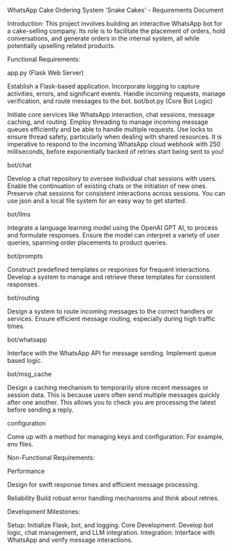 WhatsApp Cake Ordering System 'Snake Cakes' - Requirements Document

Introduction:
This project involves building an interactive WhatsApp bot for a cake-selling company. Its role is to facilitate the placement of orders, hold conversations, and generate orders in the internal system, all while potentially upselling related products.

Functional Requirements:

app.py (Flask Web Server)

Establish a Flask-based application.
Incorporate logging to capture activities, errors, and significant events.
Handle incoming requests, manage verification, and route messages to the bot.
bot/bot.py (Core Bot Logic)

Initiate core services like WhatsApp interaction, chat sessions, message caching, and routing.
Employ threading to manage incoming message queues efficiently and be able to handle multiple requests.
Use locks to ensure thread safety, particularly when dealing with shared resources.
It is imperative to respond to the incoming WhatsApp cloud webhook with 250 milliseconds, before exponentially
backed of retries start being sent to you!

bot/chat

Develop a chat repository to oversee individual chat sessions with users.
Enable the continuation of existing chats or the initiation of new ones.
Preserve chat sessions for consistent interactions across sessions.
You can use json and a local file system for an easy way to get started.

bot/llms

Integrate a language learning model using the OpenAI GPT AI, to process and formulate responses.
Ensure the model can interpret a variety of user queries, spanning order placements to product queries.

bot/prompts

Construct predefined templates or responses for frequent interactions.
Develop a system to manage and retrieve these templates for consistent responses.

bot/routing

Design a system to route incoming messages to the correct handlers or services.
Ensure efficient message routing, especially during high traffic times.

bot/whatsapp

Interface with the WhatsApp API for message sending.
Implement queue based logic.

bot/msg_cache

Design a caching mechanism to temporarily store recent messages or session data.
This is because users often send multiple messages quickly after one another.
This allows you to check you are processing the latest before sending a reply.

configuration

Come up with a method for managing keys and configuration. For example, env files.


Non-Functional Requirements:

Performance

Design for swift response times and efficient message processing.

Reliability
Build robust error handling mechanisms and think about retries.

Development Milestones:

Setup: Initialize Flask, bot, and logging.
Core Development: Develop bot logic, chat management, and LLM integration.
Integration: Interface with WhatsApp and verify message interactions.